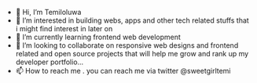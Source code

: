 - 👋 Hi, I’m Temiloluwa
- 👀 I’m interested in building webs, apps and other tech related stuffs that i might find interest in later on
- 🌱 I’m currently learning frontend web development
- 💞️ I’m looking to collaborate on responsive web designs and frontend related and open source projects that will help me grow and rank up my developer portfolio...
- 📫 How to reach me . you can reach me via twitter @sweetgirltemi

<!---
ttemiloluwa/ttemiloluwa is a ✨ special ✨ repository because its `README.md` (this file) appears on your GitHub profile.
You can click the Preview link to take a look at your changes.
--->
